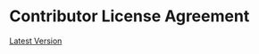 # Contributor License Agreement

[Latest Version](https://github.com/ckan/cla/blob/master/contributor-license-agreement.md)
